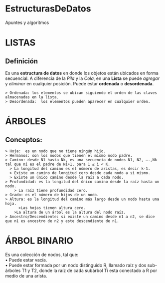 # EstructurasDeDatos
Apuntes y algoritmos

# LISTAS
  ## Definición
  Es una **estructura de datos** en donde los objetos están ubicados en forma secuencial. A diferencia de la *Pila*  y la *Cola*, en una **Lista** se puede *agregar* y *eliminar* en cualquier posición. 
  Puede estar **ordenada**  o **desordenada**. 
  
    > Ordenada: los elementos se ubican siguiendo el orden de las claves almacenadas en la lista.
    > Desordenada:  los elementos pueden aparecer en cualquier orden.
    
# ÁRBOLES
## Conceptos:
    > Hoja:  es un nodo que no tiene ningún hijo.
  	> Hermanos: son los nodos que tienen el mismo nodo padre.
    > Camino: desde N1 hasta Nk, es una secuencia de nodos N1, N2, ….,Nk tal que ni es el padre de Ni+1, para 1 ≤ i < K. 
      > La longitud del camino es el número de aristas, es decir k-1. 
      > Existe un camino de longitud cero desde cada nodo a sí mismo.
      > Existe un único camino desde la raíz a cada nodo.
    > Profundidad: es la longitud del único camino desde la raíz hasta un nodo.
	    > La raíz tiene profundidad cero.
    > Grado: es el número de hijos de un nodo.
    > Altura: es la longitud del camino más largo desde un nodo hasta una hoja.
	      >Las hojas tienen altura cero.
        >La altura de un árbol es la altura del nodo raíz.
    > Ancestro/Descendiente: si existe un camino desde n1 a n2, se dice que n1 es ancestro de n2 y este descendiente de n1.

# ÁRBOL BINARIO
Es una colección de nodos, tal que: <br>
	•	Puede estar vacía. <br>
	•	Puede estar formada por un nodo distinguido R, llamado raíz y dos sub-árboles T1 y T2, donde la raíz de cada subárbol Ti  esta conectado a R por medio de una arista.
